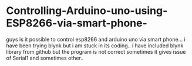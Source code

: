 # Controlling-Arduino-uno-using-ESP8266-via-smart-phone-
guys is it possible to control esp8266 and arduino uno via smart phone... i have been trying blynk but i am stuck in its coding.. i have included blynk library from github but the program is not correct sometimes it gives issue of Serial1 and sometimes other..
